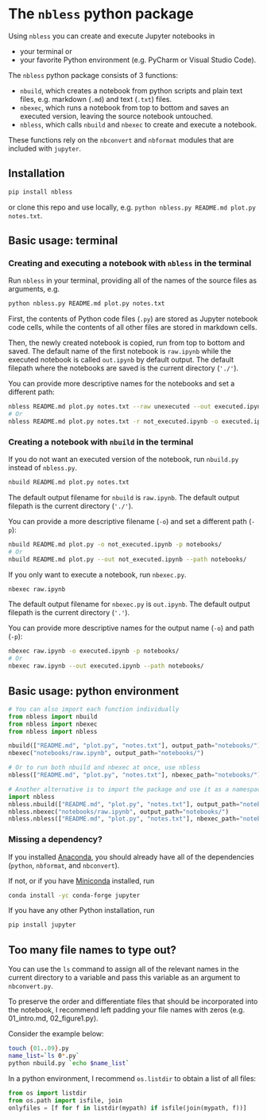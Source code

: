 # The `nbless` python package

Using `nbless` you can create and execute Jupyter notebooks in
- your terminal or
- your favorite Python environment (e.g. PyCharm or Visual Studio Code).

The `nbless` python package consists of 3 functions:
- `nbuild`, which creates a notebook from python scripts and plain text files, e.g. markdown (`.md`) and text (`.txt`) files.
- `nbexec`, which runs a notebook from top to bottom and saves an executed version, leaving the source notebook untouched.
- `nbless`, which calls `nbuild` and `nbexec` to create and execute a notebook.

These functions rely on the `nbconvert` and `nbformat` modules that are included with `jupyter`.

## Installation

```sh
pip install nbless
```

or clone this repo and use locally, e.g. `python nbless.py README.md plot.py notes.txt`.

## Basic usage: terminal

### Creating and executing a notebook with `nbless` in the terminal

Run `nbless` in your terminal, providing all of the names of the source files as arguments, e.g.

```sh
python nbless.py README.md plot.py notes.txt
```

First, the contents of Python code files (`.py`) are stored as Jupyter notebook code cells, while the contents of all other files are stored in markdown cells.

Then, the newly created notebook is copied, run from top to bottom and saved. The default name of the first notebook is `raw.ipynb` while the executed notebook is called `out.ipynb` by default output. The default filepath where the notebooks are saved is the current directory (`'./'`).

You can provide more descriptive names for the notebooks and set a different path:

```sh
nbless README.md plot.py notes.txt --raw unexecuted --out executed.ipynb --path notebooks/
# Or
nbless README.md plot.py notes.txt -r not_executed.ipynb -o executed.ipynb -p notebooks/
```  

### Creating a notebook with `nbuild` in the terminal

If you do not want an executed version of the notebook, run `nbuild.py` instead of `nbless.py`.

```sh
nbuild README.md plot.py notes.txt
```  

The default output filename for `nbuild` is `raw.ipynb`. The default output filepath is the current directory (`'./'`).

You can provide a more descriptive filename (`-o`) and set a different path (`-p`):

```sh
nbuild README.md plot.py -o not_executed.ipynb -p notebooks/
# Or
nbuild README.md plot.py --out not_executed.ipynb --path notebooks/
```  

If you only want to execute a notebook, run `nbexec.py`.

```sh
nbexec raw.ipynb
```

The default output filename for `nbexec.py` is `out.ipynb`. The default output filepath is the current directory (`'.'`).

You can provide more descriptive names for the output name (`-o`) and path (`-p`):

```sh
nbexec raw.ipynb -o executed.ipynb -p notebooks/
# Or
nbexec raw.ipynb --out executed.ipynb --path notebooks/
```

## Basic usage: python environment

```python
# You can also import each function individually
from nbless import nbuild
from nbless import nbexec
from nbless import nbless

nbuild(["README.md", "plot.py", "notes.txt"], output_path="notebooks/")
nbexec("notebooks/raw.ipynb", output_path="notebooks/")

# Or to run both nbuild and nbexec at once, use nbless
nbless(["README.md", "plot.py", "notes.txt"], nbexec_path="notebooks/")

# Another alternative is to import the package and use it as a namespace.
import nbless
nbless.nbuild(["README.md", "plot.py", "notes.txt"], output_path="notebooks/")
nbless.nbexec("notebooks/raw.ipynb", output_path="notebooks/")
nbless.nbless(["README.md", "plot.py", "notes.txt"], nbexec_path="notebooks/")
```

### Missing a dependency?

If you installed [Anaconda](https://www.anaconda.com/download/), you should already have all of the dependencies (`python`, `nbformat`, and `nbconvert`).

If not, or if you have [Miniconda](https://conda.io/miniconda.html) installed, run

```sh
conda install -yc conda-forge jupyter
```

If you have any other Python installation, run

```sh
pip install jupyter
```

## Too many file names to type out?

You can use the `ls` command to assign all of the relevant names in the current directory to a variable and pass this variable as an argument to `nbconvert.py`.

To preserve the order and differentiate files that should be incorporated into the notebook, I recommend left padding your file names with zeros (e.g. 01_intro.md, 02_figure1.py).

Consider the example below:

```sh
touch {01..09}.py
name_list=`ls 0*.py`
python nbuild.py `echo $name_list`
```

In a python environment, I recommend `os.listdir` to obtain a list of all files:
```python
from os import listdir
from os.path import isfile, join
onlyfiles = [f for f in listdir(mypath) if isfile(join(mypath, f))]
```
